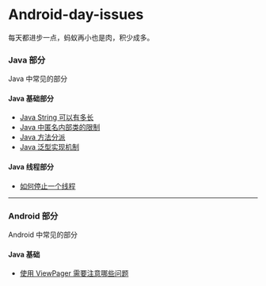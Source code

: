 # Android-day-issues
每天都进步一点，蚂蚁再小也是肉，积少成多。



### Java 部分

Java 中常见的部分

#### Java 基础部分

- [Java String 可以有多长](https://github.com/LvKang-insist/Android-day-issues/issues/1)
- [Java 中匿名内部类的限制](https://github.com/LvKang-insist/Android-day-issues/issues/2)
- [Java 方法分派](https://github.com/LvKang-insist/Android-day-issues/issues/3)
- [Java 泛型实现机制](https://github.com/LvKang-insist/Android-day-issues/issues/4)

#### Java 线程部分
- [如何停止一个线程](https://github.com/LvKang-insist/Android-day-issues/issues/6)

---

### Android 部分

Android 中常见的部分

#### Java 基础
- [使用 ViewPager 需要注意哪些问题](https://github.com/LvKang-insist/Android-day-issues/issues/1)
